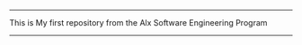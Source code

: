 _____________________________________________________________________________



This is My first repository from the Alx Software Engineering Program


_____________________________________________________________________________	


